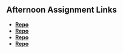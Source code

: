 ## Afternoon Assignment Links

* **[Repo](https://github.com/MeganHancock/trivia_db)**
* **[Repo](https://github.com/MeganHancock/gregslist_async)**
* **[Repo](https://github.com/MeganHancock/pokedex)**
* **[Repo](https://github.com/MeganHancock/gifted)**
